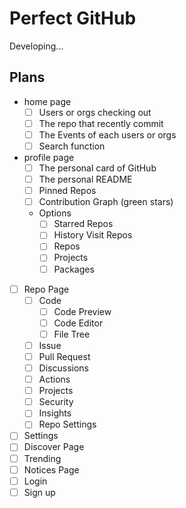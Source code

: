 # Perfect GitHub

Developing...

## Plans

- home page
  - [ ] Users or orgs checking out
  - [ ] The repo that recently commit
  - [ ] The Events of each users or orgs
  - [ ] Search function
- profile page
  - [ ] The personal card of GitHub
  - [ ] The personal README
  - [ ] Pinned Repos
  - [ ] Contribution Graph (green stars)
  - Options
    - [ ] Starred Repos
    - [ ] History Visit Repos
    - [ ] Repos
    - [ ] Projects
    - [ ] Packages
- [ ] Repo Page
  - [ ] Code
    - [ ] Code Preview
    - [ ] Code Editor
    - [ ] File Tree
  - [ ] Issue
  - [ ] Pull Request
  - [ ] Discussions
  - [ ] Actions
  - [ ] Projects
  - [ ] Security
  - [ ] Insights
  - [ ] Repo Settings
- [ ] Settings
- [ ] Discover Page
- [ ] Trending
- [ ] Notices Page
- [ ] Login
- [ ] Sign up